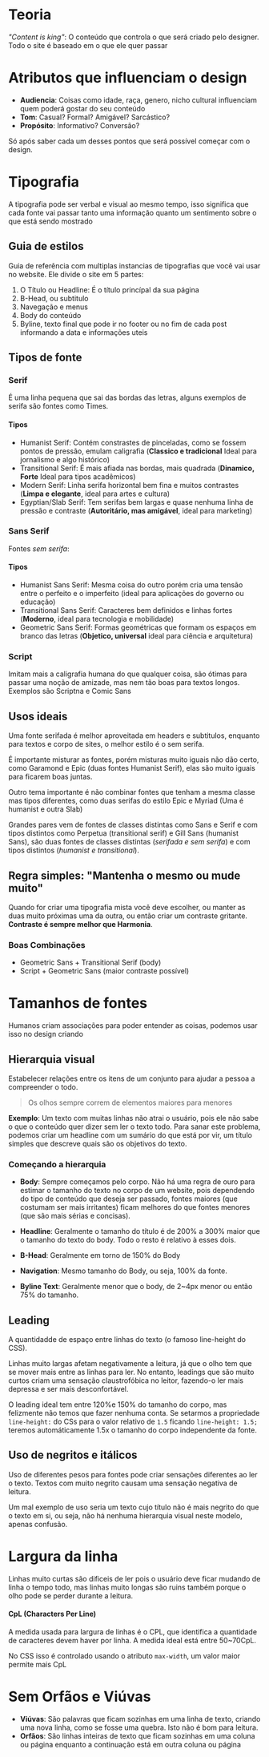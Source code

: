 # Teoria
*"Content is king"*: O conteúdo que controla o que será criado pelo designer. Todo o site é baseado em o que ele quer passar

# Atributos que influenciam o design
* **Audiencia**: Coisas como idade, raça, genero, nicho cultural influenciam quem poderá gostar do seu conteúdo
* **Tom**: Casual? Formal? Amigável? Sarcástico?
* **Propósito**: Informativo? Conversão?

Só após saber cada um desses pontos que será possível começar com o design.

# Tipografia

A tipografia pode ser verbal e visual ao mesmo tempo, isso significa que cada fonte 
vai passar tanto uma informação quanto um sentimento sobre o que está sendo mostrado

## Guia de estilos
Guia de referência com multiplas instancias de tipografias que você vai usar no website. Ele divide o site em 5 partes:

1. O Título ou Headline: É o título princípal da sua página
2. B-Head, ou subtitulo
3. Navegação e menus
4. Body do conteúdo
5. Byline, texto final que pode ir no footer ou no fim de cada post informando a data e informações uteis

## Tipos de fonte

### Serif

É uma linha pequena que sai das bordas das letras, alguns exemplos de serifa são fontes como Times.

#### Tipos
* Humanist Serif: Contém constrastes de pinceladas, como se fossem pontos de pressão, emulam caligrafia (**Classico e tradicional** Ideal para jornalismo e algo histórico)
* Transitional Serif: É mais afiada nas bordas, mais quadrada (**Dinamico, Forte** Ideal para tipos acadêmicos)
* Modern Serif: Linha serifa horizontal bem fina e muitos contrastes (**Limpa e elegante**, ideal para artes e cultura)
* Egyptian/Slab Serif: Tem serifas bem largas e quase nenhuma linha de pressão e contraste (**Autoritário, mas amigável**, ideal para marketing)

### Sans Serif

Fontes *sem serifa*:

#### Tipos
* Humanist Sans Serif: Mesma coisa do outro porém cria uma tensão entre o perfeito e o imperfeito (ideal para aplicações do governo ou educação)
* Transitional Sans Serif: Caracteres bem definidos e linhas fortes (**Moderno**, ideal para tecnologia e mobilidade)
* Geometric Sans Serif: Formas geométricas que formam os espaços em branco das letras (**Objetico, universal** ideal para ciência e arquitetura)

### Script
Imitam mais a caligrafia humana do que qualquer coisa, são ótimas para passar uma noção de amizade, mas nem tão boas para textos longos.
Exemplos são Scriptna e Comic Sans

## Usos ideais

Uma fonte serifada é melhor aproveitada em headers e subtitulos, enquanto para textos e corpo de sites, o melhor estilo é o sem serifa.

É importante misturar as fontes, porém misturas muito iguais não dão certo, como Garamond e Epic (duas fontes Humanist Serif), elas
são muito iguais para ficarem boas juntas.

Outro tema importante é não combinar fontes que tenham a mesma classe mas tipos diferentes, como duas serifas do estilo
Epic e Myriad (Uma é humanist e outra Slab)

Grandes pares vem de fontes de classes distintas como Sans e Serif e com tipos distintos como Perpetua (transitional serif) e Gill Sans
(humanist Sans), são duas fontes de classes distintas (*serifada e sem serifa*) e com tipos distintos (*humanist e transitional*).

## **Regra simples**: "Mantenha o mesmo ou mude muito"

Quando for criar uma tipografia mista você deve escolher, ou manter as duas muito próximas uma da outra, ou então criar um contraste
gritante. **Contraste é sempre melhor que Harmonia**.

### Boas Combinações 

* Geometric Sans + Transitional Serif (body)
* Script + Geometric Sans (maior contraste possível)

# Tamanhos de fontes

Humanos criam associações para poder entender as coisas, podemos usar isso no design criando

## Hierarquia visual

Estabelecer relações entre os itens de um conjunto para ajudar a pessoa a compreender o todo.

> Os olhos sempre correm de elementos maiores para menores

**Exemplo**: Um texto com muitas linhas não atrai o usuário, pois ele não sabe o que o conteúdo quer dizer sem ler o texto todo. Para sanar este problema, podemos criar um headline com um sumário do que está por vir, um título simples que descreve quais são os objetivos do texto.

### Começando a hierarquia

* **Body**: Sempre começamos pelo corpo. Não há uma regra de ouro para estimar o tamanho do texto no corpo de um website, pois dependendo do tipo de conteúdo que deseja ser passado, fontes maiores (que costumam ser mais irritantes) ficam melhores do que fontes menores (que são mais sérias e concisas).

* **Headline**: Geralmente o tamanho do título é de 200% a 300% maior que o tamanho do texto do body. Todo o resto é relativo à esses dois.

* **B-Head**: Geralmente em torno de 150% do Body

* **Navigation**: Mesmo tamanho do Body, ou seja, 100% da fonte.

* **Byline Text**: Geralmente menor que o body, de 2~4px menor ou então 75% do tamanho.

## Leading

A quantidadde de espaço entre linhas do texto (o famoso line-height do CSS).

Linhas muito largas afetam negativamente a leitura, já que o olho tem que se mover mais entre as linhas para ler. No entanto, leadings que são muito curtos criam uma sensação claustrofóbica no leitor, fazendo-o ler mais depressa e ser mais desconfortável.

O leading ideal tem entre 120%e 150% do tamanho do corpo, mas felizmente não temos que fazer nenhuma conta. Se setarmos a propriedade `line-height:` do CSs para o valor relativo de `1.5` ficando `line-height: 1.5;` teremos automáticamente 1.5x o tamanho do corpo independente da fonte.

## Uso de negritos e itálicos

Uso de diferentes pesos para fontes pode criar sensações diferentes ao ler o texto. Textos com muito negrito causam uma sensação negativa de leitura.

Um mal exemplo de uso seria um texto cujo título não é mais negrito do que o texto em si, ou seja, não há nenhuma hierarquia visual neste modelo, apenas confusão.

# Largura da linha

Linhas muito curtas são dificeis de ler pois o usuário deve ficar mudando de linha o tempo todo, mas linhas muito longas são ruins também porque o olho pode se perder durante a leitura.

#### CpL (Characters Per Line)

A medida usada para largura de linhas é o CPL, que identifica a quantidade de caracteres devem haver por linha. A medida ideal está entre 50~70CpL.

No CSS isso é controlado usando o atributo `max-width`, um valor maior permite mais CpL

# Sem Orfãos e Viúvas

* **Viúvas**: São palavras que ficam sozinhas em uma linha de texto, criando uma nova linha, como se fosse uma quebra. Isto não é bom para leitura.
* **Orfãos**: São linhas inteiras de texto que ficam sozinhas em uma coluna ou página enquanto a continuação está em outra coluna ou página